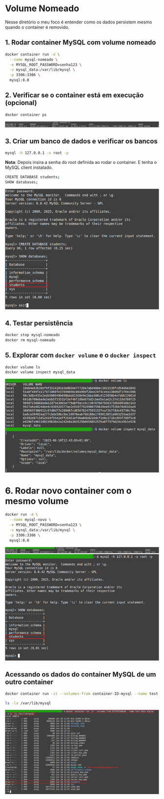 # Volume Nomeado

Nesse diretório o meu foco é entender como os dados persistem mesmo quando o container é removido.

## 1. Rodar container MySQL com volume nomeado
```bash
docker container run -d \
  --name mysql-nomeado \
  -e MYSQL_ROOT_PASSWORD=senha123 \
  -v mysql_data:/var/lib/mysql \
  -p 3306:3306 \
  mysql:8.0
```

## 2. Verificar se o container está em execução (opcional)
```bash
docker container ps
```

<div align="center">
    <img src="./media/container-in-execution.png" alt="Verificação do container em execução">
</div>

## 3. Criar um banco de dados e verificar os bancos
```bash
mysql -h 127.0.0.1 -u root -p
```

**Nota**: Depois insira a senha do root definida ao rodar o container. E tenha o MySQL client instalado.

```bash
CREATE DATABASE students;
SHOW databases;
```

<div align="center">
    <img src="./media/databases.png" alt="Verificação do banco criado">
</div>

## 4. Testar persistência
```bash
docker stop mysql-nomeado
docker rm mysql-nomeado
```

## 5. Explorar com `docker volume` e o `docker inspect`
```bash
docker volume ls
docker volume inspect mysql_data
```

<div align="center">
    <img src="./media/explore-volume.png" alt="Explorando os volumes">
</div>

# 6. Rodar novo container com o mesmo volume
```bash
docker run -d \
  --name mysql-novo \
  -e MYSQL_ROOT_PASSWORD=senha123 \
  -v mysql_data:/var/lib/mysql \
  -p 3306:3306 \
  mysql:8.0
```

<div align="center">
    <img src="./media/container-2.png" alt="Container em execução, o segundo">
</div>

<div align="center">
    <img src="./media/database-2.png" alt="Persistência do banco">
</div>

## Acessando os dados do container MySQL de um outro container
```bash
docker container run -it --volumes-from container-ID-mysql --name test-data alpine
```
```bash
ls -la /var/lib/mysql
```

<div align="center">
    <img src="./media/container2container.png" alt="Acessar banco de outro container do container mysql">
</div>